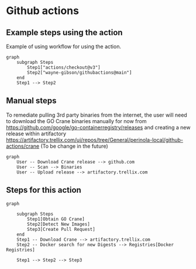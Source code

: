 
# Github actions

## Example steps using the action
Example of using workflow for using the action.

```mermaid
graph
    subgraph Steps
        Step1["actions/checkout@v3"]
        Step2["wayne-gibson/githubactions@main"]
    end
    Step1 --> Step2
```

## Manual steps
To remediate pulling 3rd party binaries from the internet, the user will need to download the GO Crane binaries manually for now from https://github.com/google/go-containerregistry/releases and creating a new release within artifactory https://artifactory.trellix.com/ui/repos/tree/General/perinola-local/github-actions/crane  (To be change in the future)


```mermaid
graph
    User -- Download Crane release --> github.com
    User -- Scan --> Binaries
    User -- Upload release --> artifactory.trellix.com
```


## Steps for this action
```mermaid
graph

    subgraph Steps
        Step1[Obtain GO Crane]
        Step2[Detect New Images]
        Step3[Create Pull Request]
    end
    Step1 -- Download Crane --> artifactory.trellix.com
    Step2 -- Docker search for new Digests --> Registries[Docker Registries]

    Step1 --> Step2 --> Step3
```
